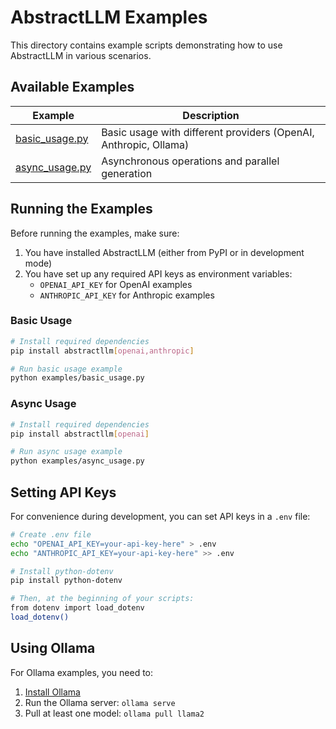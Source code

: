 # AbstractLLM Examples

This directory contains example scripts demonstrating how to use AbstractLLM in various scenarios.

## Available Examples

| Example | Description |
| ------- | ----------- |
| [basic_usage.py](basic_usage.py) | Basic usage with different providers (OpenAI, Anthropic, Ollama) |
| [async_usage.py](async_usage.py) | Asynchronous operations and parallel generation |

## Running the Examples

Before running the examples, make sure:

1. You have installed AbstractLLM (either from PyPI or in development mode)
2. You have set up any required API keys as environment variables:
   - `OPENAI_API_KEY` for OpenAI examples
   - `ANTHROPIC_API_KEY` for Anthropic examples

### Basic Usage

```bash
# Install required dependencies
pip install abstractllm[openai,anthropic]

# Run basic usage example
python examples/basic_usage.py
```

### Async Usage

```bash
# Install required dependencies
pip install abstractllm[openai]

# Run async usage example
python examples/async_usage.py
```

## Setting API Keys

For convenience during development, you can set API keys in a `.env` file:

```bash
# Create .env file
echo "OPENAI_API_KEY=your-api-key-here" > .env
echo "ANTHROPIC_API_KEY=your-api-key-here" >> .env

# Install python-dotenv
pip install python-dotenv

# Then, at the beginning of your scripts:
from dotenv import load_dotenv
load_dotenv()
```

## Using Ollama

For Ollama examples, you need to:

1. [Install Ollama](https://ollama.ai/download)
2. Run the Ollama server: `ollama serve`
3. Pull at least one model: `ollama pull llama2` 